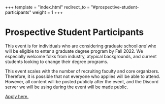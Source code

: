 +++
template = "index.html"
redirect_to = "#prospective-student-participants"
weight = 1
+++
# Prospective Student Participants

This event is for individuals who are considering graduate school *and* who will be eligible to enter a graduate degree program by Fall 2022. We especially welcome folks from industry, atypical backgrounds, and current students looking to change their degree programs. 

This event scales with the number of recruiting faculty and core organizers. Therefore, it is possible that not everyone who applies will be able to attend. However, all content will be posted publicly after the event, and the Discord server we will be using during the event will be made public. 

[Apply here.](https://forms.gle/HCpXQwRkqgT8UrWc9)
